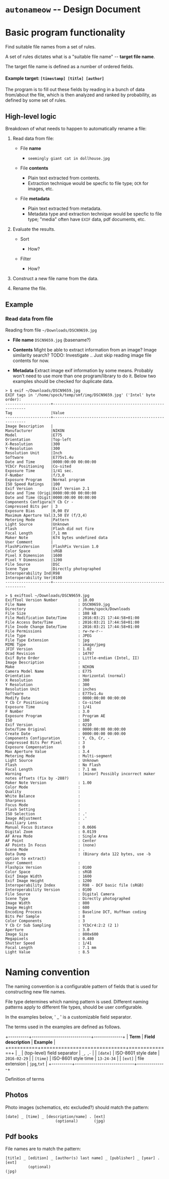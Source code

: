 `autonameow` -- Design Document
================================================================================


Basic program functionality
===========================
Find suitable file names from a set of rules.

A set of rules dictates what is a "suitable file name" -- **target file name**.

The target file name is defined as a number of ordered fields.

#### Example target: `[timestamp] [title] [author]`

The program is to fill out these fields by reading in a bunch of data
from/about the file, which is then analyzed and ranked by probability, as
defined by some set of rules.


High-level logic
----------------
Breakdown of what needs to happen to automatically rename a file:

1. Read data from file:

    * File **name**
        * `seemingly giant cat in dollhouse.jpg`

    * File **contents**
        * Plain text extracted from contents.
        * Extraction technique would be specfic to file type;
          `OCR` for images, etc.

    * File **metadata**
        * Plain text extracted from metadata.
        * Metadata type and extraction technique would be specfic to file type;
          "media" often have `EXIF` data, pdf documents, etc.

2. Evaluate the results.

    * Sort
        * How?

    * Filter
        * How?

3. Construct a new file name from the data.

4. Rename the file.



Example
-------

### Read data from file
Reading from file `~/Downloads/DSCN9659.jpg`

* **File name**
  `DSCN9659.jpg` (basename?)

* **Contents**
  Might be able to extract information from an image? Image similarity search?
  TODO: Investigate .. Just skip reading image file contents for now.

* **Metadata**
  Extract image exif information by some means.
  Probably won't need to use more than one program/library to do it.
  Below two examples should be checked for duplicate data.


```
> $ exif ~/Downloads/DSCN9659.jpg
EXIF tags in '/home/spock/temp/smf/img/DSCN9659.jpg' ('Intel' byte order):
--------------------+----------------------------------------------------------
Tag                 |Value
--------------------+----------------------------------------------------------
Image Description   |
Manufacturer        |NIKON
Model               |E775
Orientation         |Top-left
X-Resolution        |300
Y-Resolution        |300
Resolution Unit     |Inch
Software            |E775v1.4u
Date and Time       |0000:00:00 00:00:00
YCbCr Positioning   |Co-sited
Exposure Time       |1/41 sec.
F-Number            |f/3,0
Exposure Program    |Normal program
ISO Speed Ratings   |100
Exif Version        |Exif Version 2.1
Date and Time (Origi|0000:00:00 00:00:00
Date and Time (Digit|0000:00:00 00:00:00
Components Configura|Y Cb Cr -
Compressed Bits per | 3
Exposure Bias       |0,00 EV
Maximum Aperture Val|3,50 EV (f/3,4)
Metering Mode       |Pattern
Light Source        |Unknown
Flash               |Flash did not fire
Focal Length        |7,1 mm
Maker Note          |674 bytes undefined data
User Comment        |
FlashPixVersion     |FlashPix Version 1.0
Color Space         |sRGB
Pixel X Dimension   |1600
Pixel Y Dimension   |1200
File Source         |DSC
Scene Type          |Directly photographed
Interoperability Ind|R98
Interoperability Ver|0100
--------------------+----------------------------------------------------------
```

```
> $ exiftool ~/Downloads/DSCN9659.jpg
ExifTool Version Number         : 10.00
File Name                       : DSCN9659.jpg
Directory                       : /home/spock/Downloads
File Size                       : 108 kB
File Modification Date/Time     : 2016:03:21 17:44:58+01:00
File Access Date/Time           : 2016:03:21 17:44:58+01:00
File Inode Change Date/Time     : 2016:03:21 17:44:58+01:00
File Permissions                : rw-rw-r--
File Type                       : JPEG
File Type Extension             : jpg
MIME Type                       : image/jpeg
JFIF Version                    : 1.02
Ocad Revision                   : 14797
Exif Byte Order                 : Little-endian (Intel, II)
Image Description               :
Make                            : NIKON
Camera Model Name               : E775
Orientation                     : Horizontal (normal)
X Resolution                    : 300
Y Resolution                    : 300
Resolution Unit                 : inches
Software                        : E775v1.4u
Modify Date                     : 0000:00:00 00:00:00
Y Cb Cr Positioning             : Co-sited
Exposure Time                   : 1/41
F Number                        : 3.0
Exposure Program                : Program AE
ISO                             : 100
Exif Version                    : 0210
Date/Time Original              : 0000:00:00 00:00:00
Create Date                     : 0000:00:00 00:00:00
Components Configuration        : Y, Cb, Cr, -
Compressed Bits Per Pixel       : 3
Exposure Compensation           : 0
Max Aperture Value              : 3.4
Metering Mode                   : Multi-segment
Light Source                    : Unknown
Flash                           : No Flash
Focal Length                    : 7.1 mm
Warning                         : [minor] Possibly incorrect maker notes offsets (fix by -288?)
Maker Note Version              : 1.00
Color Mode                      :
Quality                         :
White Balance                   :
Sharpness                       :
Focus Mode                      :
Flash Setting                   :
ISO Selection                   : .'
Image Adjustment                : .'
Auxiliary Lens                  :
Manual Focus Distance           : 0.0606
Digital Zoom                    : 0.0139
AF Area Mode                    : Single Area
AF Point                        : Center
AF Points In Focus              : (none)
Scene Mode                      : .
Data Dump                       : (Binary data 122 bytes, use -b option to extract)
User Comment                    :
Flashpix Version                : 0100
Color Space                     : sRGB
Exif Image Width                : 1600
Exif Image Height               : 1200
Interoperability Index          : R98 - DCF basic file (sRGB)
Interoperability Version        : 0100
File Source                     : Digital Camera
Scene Type                      : Directly photographed
Image Width                     : 800
Image Height                    : 600
Encoding Process                : Baseline DCT, Huffman coding
Bits Per Sample                 : 8
Color Components                : 3
Y Cb Cr Sub Sampling            : YCbCr4:2:2 (2 1)
Aperture                        : 3.0
Image Size                      : 800x600
Megapixels                      : 0.480
Shutter Speed                   : 1/41
Focal Length                    : 7.1 mm
Light Value                     : 8.5
```




Naming convention
================================================================================

The naming convention is a configurable pattern of fields that is used for
constructing new file names.

File type determines which naming pattern is used.
Different naming patterns apply to different file types, should be
user configurable.

In the examples below, ' _ ' is a customizable field separator.



The terms used in the examples are defined as follows.

+----------+-----------------------------+--------------+
| **Term** | **Field description**       | **Example**  |
+==========+=============================+==============+
| ` _ `    | (top-level) field separator | `_`,` `,`-`  |
| `[date]` | ISO-8601 style date         | `2016-02-29` |
| `[time]` | ISO-8601 style time         | `13-24-34`   |
| `[ext]`  | file extension              | `jpg`,`txt`  |
+----------+-----------------------------+--------------+



Definition of terms


Photos
------
Photo images (schematics, etc excluded?) should match the pattern:

    [date] _ [time] _ [description/name] . [ext]
                          (optional)       (jpg)



Pdf books
---------
File names are to match the pattern:

    [title] _ [edition] _ [author(s) last name] _ [publisher] _ [year] . [ext]
              (optional)                                                 (jpg)

